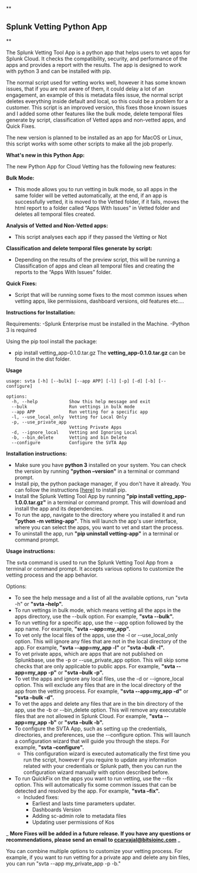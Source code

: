 **

## Splunk Vetting Python App

** 

The Splunk Vetting Tool App is a python app that helps users to vet apps for Splunk Cloud. It checks the compatibility, security, and performance of the apps and provides a report with the results. The app is designed to work with python 3 and can be installed with pip.

The normal script used for vetting works well, however it has some known issues, that if you are not aware of them, it could delay a lot of an engagement, an example of this is metadata files issue, the normal script deletes everything inside default and local, so this could be a problem for a customer. 
This script is an improved version, this fixes those known issues and I added some other features like the bulk mode, delete temporal files generate by script, classification of Vetted apps and non-vetted apps, and Quick Fixes.

The new version is planned to be installed as an app for MacOS or Linux, this script works with some other scripts to make all the job properly.

**What's new in this Python App:**

The new Python App for Cloud Vetting has the following new features:

**Bulk Mode:**

 - This mode allows you to run vetting in bulk mode, so all apps in the
   same folder will be vetted automatically, at the end, if an app is
   successfully vetted, it is moved to the Vetted folder, if it fails,
   moves the html report to a folder called “Apps With Issues” in Vetted
   folder and deletes all temporal files created.

**Analysis of Vetted and Non-Vetted apps:**

 - This script analyses each app if they passed the Vetting or Not

**Classification and delete temporal files generate by script:**

 - Depending on the results of the preview script, this will be running
   a Classification of apps and clean all temporal files and creating
   the reports to the “Apps With Issues” folder.

**Quick Fixes:**

 - Script that will be running some fixes to the most common issues when
   vetting apps, like permissions, dashboard versions, old features
   etc.…

**Instructions for Installation:**

Requirements:
 -Splunk Enterprise must be installed in the Machine.
 -Python 3 is required

Using the pip tool install the package:
 - pip install vetting_app-0.1.0.tar.gz
   The **vetting_app-0.1.0.tar.gz** can be found in the dist folder.

**Usage**

    usage: svta [-h] [--bulk] [--app APP] [-l] [-p] [-d] [-b] [--configure]

    options:
      -h, --help            Show this help message and exit
      --bulk                Run vettings in bulk mode
      --app APP             Run vetting for a specific app
      -l, --use_local_only  Vetting for Local Only
      -p, --use_private_app
                            Vetting Private Apps
      -d, --ignore_local    Vetting and Ignoring Local
      -b, --bin_delete      Vetting and bin Delete
      --configure           Configure the SVTA App

**Installation instructions:**

- Make sure you have **python 3** installed on your system. You can check the version by running **"python –version"** in a terminal or command prompt.
- Install pip, the python package manager, if you don't have it already. You can follow the instructions [[here]](https://pip.pypa.io/en/stable/installation/) to install pip.
- Install the Splunk Vetting Tool App by running **"pip install vetting\_app-1.0.0.tar.gz"** in a terminal or command prompt. This will download and install the app and its dependencies.
- To run the app, navigate to the directory where you installed it and run **"python -m vetting-app"**. This will launch the app's user interface, where you can select the apps, you want to vet and start the process.
- To uninstall the app, run **"pip uninstall vetting-app"** in a terminal or command prompt.

**Usage instructions:**

The svta command is used to run the Splunk Vetting Tool App from a terminal or command prompt. It accepts various options to customize the vetting process and the app behavior.

Options:

- To see the help message and a list of all the available options, run "svta -h" or **"svta –help".**
- To run vettings in bulk mode, which means vetting all the apps in the apps directory, use the --bulk option. For example, **"svta --bulk".**
- To run vetting for a specific app, use the --app option followed by the app name. For example, **"svta --app=my\_app".**
- To vet only the local files of the apps, use the -l or --use\_local\_only option. This will ignore any files that are not in the local directory of the app. For example, **"svta --app=my\_app -l"** or **"svta –bulk -l".**
- To vet private apps, which are apps that are not published on Splunkbase, use the -p or --use\_private\_app option. This will skip some checks that are only applicable to public apps. For example, **"svta --app=my\_app -p"** or **"svta –bulk -p".**
- To vet the apps and ignore any local files, use the -d or --ignore\_local option. This will exclude any files that are in the local directory of the app from the vetting process. For example, **"svta --app=my\_app -d"** or **"svta –bulk -d".**
- To vet the apps and delete any files that are in the bin directory of the app, use the -b or --bin\_delete option. This will remove any executable files that are not allowed in Splunk Cloud. For example, **"svta --app=my\_app -b"** or **"svta –bulk -b".**
- To configure the SVTA App, such as setting up the credentials, directories, and preferences, use the --configure option. This will launch a configuration wizard that will guide you through the steps. For example, **"svta –configure".**
  - This configuration wizard is executed automatically the first time you run the script, however if you require to update any information related with your credentials or Splunk path, then you can run the configuration wizard manually with option described before.
- To run QuickFix on the apps you want to run vetting, use the --fix option. This will automatically fix some common issues that can be detected and resolved by the app. For example, **"svta –fix".**
  - Included fixes:
    - Earliest and lasts time parameters updater.
    - Dashboards Version
    - Adding sc-admin role to metadata files
    - Updating user permissions of Kos

_ **More Fixes will be added in a future release. If you have any questions or recommendations, please send an email to ccarvajal@bitsioinc.com** _

You can combine multiple options to customize your vetting process. For example, if you want to run vetting for a private app and delete any bin files, you can run "svta --app my\_private\_app -p -b."
